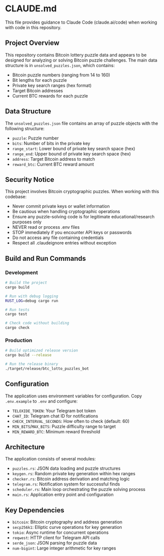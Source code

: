 # CLAUDE.md

This file provides guidance to Claude Code (claude.ai/code) when working with code in this repository.

## Project Overview

This repository contains Bitcoin lottery puzzle data and appears to be designed for analyzing or solving Bitcoin puzzle challenges. The main data structure is in `unsolved_puzzles.json`, which contains:

- Bitcoin puzzle numbers (ranging from 14 to 160)
- Bit lengths for each puzzle
- Private key search ranges (hex format)
- Target Bitcoin addresses
- Current BTC rewards for each puzzle

## Data Structure

The `unsolved_puzzles.json` file contains an array of puzzle objects with the following structure:
- `puzzle`: Puzzle number
- `bits`: Number of bits in the private key
- `range_start`: Lower bound of private key search space (hex)
- `range_end`: Upper bound of private key search space (hex)  
- `address`: Target Bitcoin address to match
- `reward_btc`: Current BTC reward amount

## Security Notice

This project involves Bitcoin cryptographic puzzles. When working with this codebase:
- Never commit private keys or wallet information
- Be cautious when handling cryptographic operations
- Ensure any puzzle-solving code is for legitimate educational/research purposes only
- NEVER read or process .env files
- STOP immediately if you encounter API keys or passwords
- Do not access any file containing credentials
- Respect all .claudeignore entries without exception

## Build and Run Commands

### Development
```bash
# Build the project
cargo build

# Run with debug logging
RUST_LOG=debug cargo run

# Run tests
cargo test

# Check code without building
cargo check
```

### Production
```bash
# Build optimized release version
cargo build --release

# Run the release binary
./target/release/btc_lotto_puzzles_bot
```

## Configuration

The application uses environment variables for configuration. Copy `.env.example` to `.env` and configure:

- `TELOXIDE_TOKEN`: Your Telegram bot token
- `CHAT_ID`: Telegram chat ID for notifications
- `CHECK_INTERVAL_SECONDS`: How often to check (default: 60)
- `MIN_BITS`/`MAX_BITS`: Puzzle difficulty range to target
- `MIN_REWARD_BTC`: Minimum reward threshold

## Architecture

The application consists of several modules:

- `puzzles.rs`: JSON data loading and puzzle structures
- `keygen.rs`: Random private key generation within hex ranges
- `checker.rs`: Bitcoin address derivation and matching logic
- `telegram.rs`: Notification system for successful finds
- `scheduler.rs`: Main loop orchestrating the puzzle solving process
- `main.rs`: Application entry point and configuration

## Key Dependencies

- `bitcoin`: Bitcoin cryptography and address generation
- `secp256k1`: Elliptic curve operations for key generation
- `tokio`: Async runtime for concurrent operations
- `reqwest`: HTTP client for Telegram API calls
- `serde_json`: JSON parsing for puzzle data
- `num-bigint`: Large integer arithmetic for key ranges
